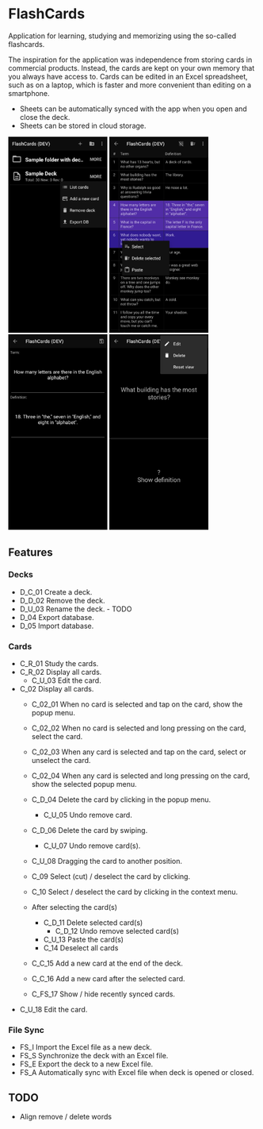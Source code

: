 # FlashCards

Application for learning, studying and memorizing using the so-called flashcards.

The inspiration for the application was independence from storing cards in commercial products.
Instead, the cards are kept on your own memory that you always have access to. Cards can be edited
in an Excel spreadsheet, such as on a laptop, which is faster and more convenient than editing on a
smartphone.

- Sheets can be automatically synced with the app when you open and close the deck.
- Sheets can be stored in cloud storage.

<p float="left">
<img src="docs/ListDecksActivity.jpg" width="200">
<img src="docs/ListCardsActivity.jpg" width="200">
<img src="docs/EditCardActivity.jpg" width="200">
<img src="docs/StudyCardActivity.jpg" width="200">
</p>

## Features

### Decks

- D_C_01 Create a deck.
- D_D_02 Remove the deck.
- D_U_03 Rename the deck. - TODO
- D_04 Export database.
- D_05 Import database.

### Cards

- C_R_01 Study the cards.
- C_R_02 Display all cards.
    - C_U_03 Edit the card.
- C_02 Display all cards.
    - C_02_01 When no card is selected and tap on the card, show the popup menu.
    - C_02_02 When no card is selected and long pressing on the card, select the card.
    - C_02_03 When any card is selected and tap on the card, select or unselect the card.
    - C_02_04 When any card is selected and long pressing on the card, show the selected popup menu.

    - C_D_04 Delete the card by clicking in the popup menu.
        - C_U_05 Undo remove card.
    - C_D_06 Delete the card by swiping.
        - C_U_07 Undo remove card(s).
    - C_U_08 Dragging the card to another position.
    - C_09 Select (cut) / deselect the card by clicking.
    - C_10 Select / deselect the card by clicking in the context menu.
    - After selecting the card(s)
        - C_D_11 Delete selected card(s)
            - C_D_12 Undo remove selected card(s)
        - C_U_13 Paste the card(s)
        - C_14 Deselect all cards
    - C_C_15 Add a new card at the end of the deck.
    - C_C_16 Add a new card after the selected card.
    - C_FS_17 Show / hide recently synced cards.
- C_U_18 Edit the card.

### File Sync

- FS_I Import the Excel file as a new deck.
- FS_S Synchronize the deck with an Excel file.
- FS_E Export the deck to a new Excel file.
- FS_A Automatically sync with Excel file when deck is opened or closed.

## TODO

- Align remove / delete words
